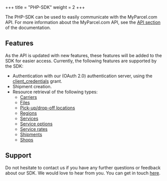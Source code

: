 +++
title = "PHP-SDK"
weight = 2
+++

The PHP-SDK can be used to easily communicate with the MyParcel.com API. For more information about the MyParcel.com API, see the [API section](/api) of the documentation.

## Features
As the API is updated with new features, these features will be added to the SDK for easier access. Currently, the following features are supported by the SDK:

- Authentication with our (OAuth 2.0) authentication server, using the [client_credentials](https://tools.ietf.org/html/rfc6749#section-4.4) grant.
- Shipment creation.
- Resource retrieval of the following types:
  - [Carriers](/api/resources/carriers)
  - [Files](/api/resources/files)
  - [Pick-up/drop-off locations](/api/resources/carrier-pudo-locations)
  - [Regions](/api/resources/regions)
  - [Services](/api/resources/services)
  - [Service options](/api/resources/service-options)
  - [Service rates](/api/resources/service-rates)
  - [Shipments](/api/resources/shipments)
  - [Shops](/api/resources/shops)

## Support
Do not hesitate to contact us if you have any further questions or feedback about our SDK. We would love to hear from you. You can get in touch [here](https://myparcel.com/contact).
